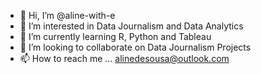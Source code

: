 - 👋 Hi, I’m @aline-with-e
- 👀 I’m interested in Data Journalism and Data Analytics
- 🌱 I’m currently learning R, Python and Tableau
- 💞️ I’m looking to collaborate on Data Journalism Projects
- 📫 How to reach me ... alinedesousa@outlook.com

<!---
aline-with-e/aline-with-e is a ✨ special ✨ repository because its `README.md` (this file) appears on your GitHub profile.
You can click the Preview link to take a look at your changes.
--->
